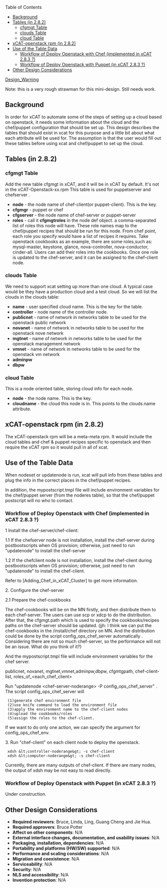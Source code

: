 <!-- START doctoc generated TOC please keep comment here to allow auto update -->
<!-- DON'T EDIT THIS SECTION, INSTEAD RE-RUN doctoc TO UPDATE -->
Table of Contents

- [Background](#background)
- [Tables (in 2.8.2)](#tables-in-282)
  - [cfgmgt Table](#cfgmgt-table)
  - [clouds Table](#clouds-table)
  - [cloud Table](#cloud-table)
- [xCAT-openstack rpm (in 2.8.2)](#xcat-openstack-rpm-in-282)
- [Use of the Table Data](#use-of-the-table-data)
  - [Workflow of Deploy Openstack with Chef (implemented in xCAT 2.8.3&nbsp;?)](#workflow-of-deploy-openstack-with-chef-implemented-in-xcat-283&nbsp)
  - [Workflow of Deploy Openstack with Puppet (in xCAT 2.8.3&nbsp;?)](#workflow-of-deploy-openstack-with-puppet-in-xcat-283&nbsp)
- [Other Design Considerations](#other-design-considerations)

<!-- END doctoc generated TOC please keep comment here to allow auto update -->

[Design_Warning](Design_Warning) 

Note: this is a very rough strawman for this mini-design. Still needs work. 


## Background

In order for xCAT to automate some of the steps of setting up a cloud based on openstack, it needs some information about the cloud and the chef/puppet configuration that should be set up. This design describes the tables that should exist in xcat for this purpose and a little bit about what each attribute will be used for. The assumption is that the user would fill out these tables before using xcat and chef/puppet to set up the cloud. 

## Tables (in 2.8.2)

### cfgmgt Table

Add the new table cfgmgt in xCAT, and it will be in xCAT by default. It's not in the xCAT-Openstack-xx.rpm This table is used for puppetserver and chefserver . 

  * **node** \- the node name of chef-client(or puppet-client). This is the key. 
  * **cfgmgr** \- puppet or chef 
  * **cfgserver** \- the node name of chef-server or puppet-server 
  * **roles** \- call it **cfgmgtroles** in the node def object. a comma-separated list of roles this node will have. These role names map to the chef/puppet recipes that should be run for this node. From chef point, each role you specify would have a list of recipes it requires. Take openstack cookbooks as an example, there are some roles,such as: mysql-master, keystone, glance, nova-controller, nova-conductor, cinder-all. Users can add their roles into the cookbooks. Once one role is updated to the chef-server, and it can be assigned to the chef-client node. 

### clouds Table

We need to support xcat setting up more than one cloud. A typical case would be they have a production cloud and a test cloud. So we will list the clouds in the clouds table: 

  * **name** \- user specified cloud name. This is the key for the table. 
  * **controller** \- node name of the controller node. 
  * **publicnet** \- name of network in networks table to be used for the openstack public network 
  * **novanet** \- name of network in networks table to be used for the openstack nove network 
  * **mgtnet** \- name of network in networks table to be used for the openstack management network 
  * **vmnet** \- name of network in networks table to be used for the openstack vm network 
  * **adminpw**
  * **dbpw**

### cloud Table

This is a node oriented table, storing cloud info for each node. 

  * **node** \- the node name. This is the key. 
  * **cloudname** \- the cloud this node is in. This points to the clouds.name attribute. 

## xCAT-openstack rpm (in 2.8.2)

The xCAT-openstack rpm will be a meta-meta rpm. It would include the cloud tables and chef &amp; puppet recipes specific to openstack and then require the xCAT rpm so it would pull in all of xcat. 

## Use of the Table Data

When nodeset or updatenode is run, xcat will pull info from these tables and plug the info in the correct places in the chef/puppet recipes. 

In addition, the mypostscript.tmpl file will include environment variables for the chef/puppet server (from the noderes table), so that the chef/puppet postscript will no who to contact. 

### Workflow of Deploy Openstack with Chef (implemented in xCAT 2.8.3&nbsp;?)

1 Install the chef-server/chef-client: 

1.1 If the chefserver node is not installation, install the chef-server during postbootscripts when OS provision; otherwise, just need to run "updatenode" to install the chef-server 

1.2 If the chefclient node is not installation, install the chef-client during postbootscripts when OS provision; otherwise, just need to run "updatenode" to install the chef-client. 

Refer to [Adding_Chef_in_xCAT_Cluster] to get more information. 

2\. Configure the chef-server 

2.1 Prepare the chef-cookbooks 

The chef-cookbooks will be on the MN firstly, and then distribute them to each chef-server. The users can use scp or xdcp to do the distribution. After that, the cfgmgt.path which is used to specify the cookbooks/recipes paths on the chef-server should be updated. (jjh: I think we can put the chef-cookbooks in the /install/chef directory on MN. And the distribution could be done by the script config_ops_chef_server automatically . Considering there are not so much chef-server, so the performance will not be an issue. What do you think of it?) 

And the mypostscript.tmpl file will include environment variables for the chef server. 

publicnet, novanet, mgtnet,vmnet,adminpw,dbpw, cfgmtgpath, chef-client-list, roles_of_&lt;each_chef_client&gt;

Run "updatenode &lt;chef-server-noderange&gt; -P config_ops_chef_server" . The script config_ops_chef_server will 
    
     (1)generate chef environment file
     (2)use knife command to load the environment file
     (3)apply the environment name to the chef-client nodes
     (4)upload the cookbooks/roles
     (5)assign the roles to the chef-client. 
    

If we want to do only one action, we can specify the argument for config_ops_chef_env. 

3\. Run "chef-client" on each client node to deploy the openstack. 
    
     xdsh &lt;controller-noderange&gt; -s chef-client 
     xdsh &lt;computer-noderange&gt; -s chef-client 
    

Currently, there are many outputs of chef-client. If there are many nodes, the output of xdsh may be not easy to read directly. 

### Workflow of Deploy Openstack with Puppet (in xCAT 2.8.3&nbsp;?)

Under construction. 

## Other Design Considerations

  * **Required reviewers**: Bruce, Linda, Ling, Guang Cheng and Jie Hua. 
  * **Required approvers**: Bruce Potter 
  * **Affect on other components**: N/A 
  * **External interface changes, documentation, and usability issues**: N/A 
  * **Packaging, installation, dependencies**: N/A 
  * **Portability and platforms (HW/SW) supported**: N/A 
  * **Performance and scaling considerations**: N/A 
  * **Migration and coexistence**: N/A 
  * **Serviceability**: N/A 
  * **Security**: N/A 
  * **NLS and accessibility**: N/A 
  * **Invention protection**: N/A 
